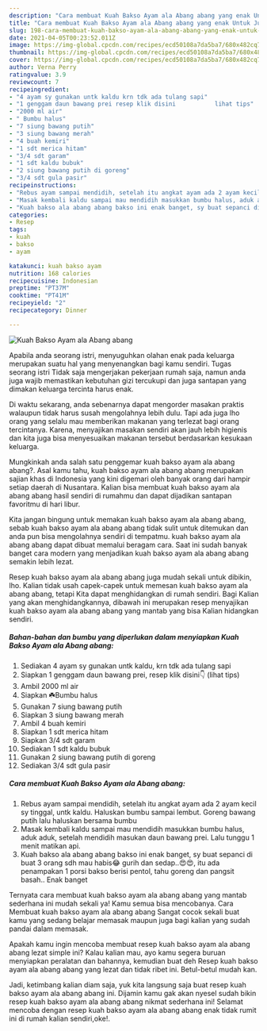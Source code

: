 ```yaml
---
description: "Cara membuat Kuah Bakso Ayam ala Abang abang yang enak Untuk Jualan"
title: "Cara membuat Kuah Bakso Ayam ala Abang abang yang enak Untuk Jualan"
slug: 198-cara-membuat-kuah-bakso-ayam-ala-abang-abang-yang-enak-untuk-jualan
date: 2021-04-05T00:23:52.011Z
image: https://img-global.cpcdn.com/recipes/ecd50108a7da5ba7/680x482cq70/kuah-bakso-ayam-ala-abang-abang-foto-resep-utama.jpg
thumbnail: https://img-global.cpcdn.com/recipes/ecd50108a7da5ba7/680x482cq70/kuah-bakso-ayam-ala-abang-abang-foto-resep-utama.jpg
cover: https://img-global.cpcdn.com/recipes/ecd50108a7da5ba7/680x482cq70/kuah-bakso-ayam-ala-abang-abang-foto-resep-utama.jpg
author: Verna Perry
ratingvalue: 3.9
reviewcount: 7
recipeingredient:
- "4 ayam sy gunakan untk kaldu krn tdk ada tulang sapi"
- "1 genggam daun bawang prei resep klik disini           lihat tips"
- "2000 ml air"
- " Bumbu halus"
- "7 siung bawang putih"
- "3 siung bawang merah"
- "4 buah kemiri"
- "1 sdt merica hitam"
- "3/4 sdt garam"
- "1 sdt kaldu bubuk"
- "2 siung bawang putih di goreng"
- "3/4 sdt gula pasir"
recipeinstructions:
- "Rebus ayam sampai mendidih, setelah itu angkat ayam ada 2 ayam kecil sy tinggal, untk kaldu. Haluskan bumbu sampai lembut. Goreng bawang putih lalu haluskan bersama bumbu"
- "Masak kembali kaldu sampai mau mendidih masukkan bumbu halus, aduk aduk, setelah mendidih masukan daun bawang prei. Lalu tunggu 1 menit matikan api."
- "Kuah bakso ala abang abang bakso ini enak banget, sy buat sepanci di buat 3 orang sdh mau habis😂 gurih dan sedap..😍😍, itu ada penampakan 1 porsi bakso berisi pentol, tahu goreng dan pangsit basah.. Enak banget"
categories:
- Resep
tags:
- kuah
- bakso
- ayam

katakunci: kuah bakso ayam 
nutrition: 168 calories
recipecuisine: Indonesian
preptime: "PT37M"
cooktime: "PT41M"
recipeyield: "2"
recipecategory: Dinner

---
```



![Kuah Bakso Ayam ala Abang abang](https://img-global.cpcdn.com/recipes/ecd50108a7da5ba7/680x482cq70/kuah-bakso-ayam-ala-abang-abang-foto-resep-utama.jpg)

Apabila anda seorang istri, menyuguhkan olahan enak pada keluarga merupakan suatu hal yang menyenangkan bagi kamu sendiri. Tugas seorang istri Tidak saja mengerjakan pekerjaan rumah saja, namun anda juga wajib memastikan kebutuhan gizi tercukupi dan juga santapan yang dimakan keluarga tercinta harus enak.

Di waktu  sekarang, anda sebenarnya dapat mengorder masakan praktis walaupun tidak harus susah mengolahnya lebih dulu. Tapi ada juga lho orang yang selalu mau memberikan makanan yang terlezat bagi orang tercintanya. Karena, menyajikan masakan sendiri akan jauh lebih higienis dan kita juga bisa menyesuaikan makanan tersebut berdasarkan kesukaan keluarga. 



Mungkinkah anda salah satu penggemar kuah bakso ayam ala abang abang?. Asal kamu tahu, kuah bakso ayam ala abang abang merupakan sajian khas di Indonesia yang kini digemari oleh banyak orang dari hampir setiap daerah di Nusantara. Kalian bisa membuat kuah bakso ayam ala abang abang hasil sendiri di rumahmu dan dapat dijadikan santapan favoritmu di hari libur.

Kita jangan bingung untuk memakan kuah bakso ayam ala abang abang, sebab kuah bakso ayam ala abang abang tidak sulit untuk ditemukan dan anda pun bisa mengolahnya sendiri di tempatmu. kuah bakso ayam ala abang abang dapat dibuat memalui beragam cara. Saat ini sudah banyak banget cara modern yang menjadikan kuah bakso ayam ala abang abang semakin lebih lezat.

Resep kuah bakso ayam ala abang abang juga mudah sekali untuk dibikin, lho. Kalian tidak usah capek-capek untuk memesan kuah bakso ayam ala abang abang, tetapi Kita dapat menghidangkan di rumah sendiri. Bagi Kalian yang akan menghidangkannya, dibawah ini merupakan resep menyajikan kuah bakso ayam ala abang abang yang mantab yang bisa Kalian hidangkan sendiri.

<!--inarticleads1-->

##### Bahan-bahan dan bumbu yang diperlukan dalam menyiapkan Kuah Bakso Ayam ala Abang abang:

1. Sediakan 4 ayam sy gunakan untk kaldu, krn tdk ada tulang sapi
1. Siapkan 1 genggam daun bawang prei, resep klik disini👇           (lihat tips)
1. Ambil 2000 ml air
1. Siapkan  ☘️Bumbu halus
1. Gunakan 7 siung bawang putih
1. Siapkan 3 siung bawang merah
1. Ambil 4 buah kemiri
1. Siapkan 1 sdt merica hitam
1. Siapkan 3/4 sdt garam
1. Sediakan 1 sdt kaldu bubuk
1. Gunakan 2 siung bawang putih di goreng
1. Sediakan 3/4 sdt gula pasir




<!--inarticleads2-->

##### Cara membuat Kuah Bakso Ayam ala Abang abang:

1. Rebus ayam sampai mendidih, setelah itu angkat ayam ada 2 ayam kecil sy tinggal, untk kaldu. Haluskan bumbu sampai lembut. Goreng bawang putih lalu haluskan bersama bumbu
1. Masak kembali kaldu sampai mau mendidih masukkan bumbu halus, aduk aduk, setelah mendidih masukan daun bawang prei. Lalu tunggu 1 menit matikan api.
1. Kuah bakso ala abang abang bakso ini enak banget, sy buat sepanci di buat 3 orang sdh mau habis😂 gurih dan sedap..😍😍, itu ada penampakan 1 porsi bakso berisi pentol, tahu goreng dan pangsit basah.. Enak banget




Ternyata cara membuat kuah bakso ayam ala abang abang yang mantab sederhana ini mudah sekali ya! Kamu semua bisa mencobanya. Cara Membuat kuah bakso ayam ala abang abang Sangat cocok sekali buat kamu yang sedang belajar memasak maupun juga bagi kalian yang sudah pandai dalam memasak.

Apakah kamu ingin mencoba membuat resep kuah bakso ayam ala abang abang lezat simple ini? Kalau kalian mau, ayo kamu segera buruan menyiapkan peralatan dan bahannya, kemudian buat deh Resep kuah bakso ayam ala abang abang yang lezat dan tidak ribet ini. Betul-betul mudah kan. 

Jadi, ketimbang kalian diam saja, yuk kita langsung saja buat resep kuah bakso ayam ala abang abang ini. Dijamin kamu gak akan nyesel sudah bikin resep kuah bakso ayam ala abang abang nikmat sederhana ini! Selamat mencoba dengan resep kuah bakso ayam ala abang abang enak tidak rumit ini di rumah kalian sendiri,oke!.

